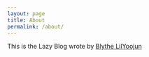 ```yaml
---
layout: page
title: About
permalink: /about/
---
```


This is the Lazy Blog wrote by [Blythe LilYoojun](https://twitter.com/Le3nN0)
